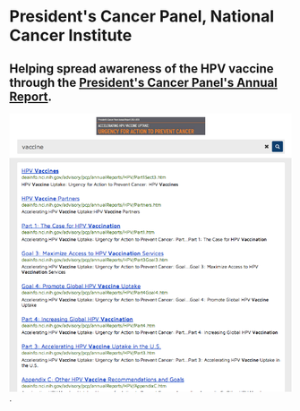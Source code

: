 # President's Cancer Panel, National Cancer Institute 

## Helping spread awareness of the HPV vaccine through the [President's Cancer Panel's Annual Report](http://deainfo.nci.nih.gov/advisory/pcp/annualreports/hpv/index.htm). 

[![HPV screenshot](/img/customer-pcphpv.png "HPV screenshot")](http://search.usa.gov/search?utf8=%E2%9C%93&affiliate=pcp_hpv&query=vaccine&commit=Search&m=true).
